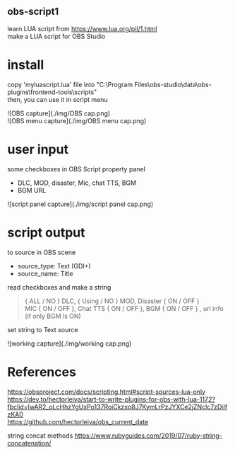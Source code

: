 ## obs-script1
learn LUA script from https://www.lua.org/pil/1.html </br>
make a LUA script for OBS Studio </br>

# install
copy 'myluascript.lua' file into "C:\Program Files\obs-studio\data\obs-plugins\frontend-tools\scripts" </br>
then, you can use it in script menu </br>

![OBS capture](./img/OBS cap.png)</br>
![OBS menu capture](./img/OBS menu cap.png)</br>

# user input
some checkboxes in OBS Script property panel </br>
- DLC, MOD, disaster, Mic, chat TTS, BGM
- BGM URL

![script panel capture](./img/script panel cap.png)</br>

# script output
to source in OBS scene
- source_type: Text (GDI+) </br>
- source_name: Title </br>

read checkboxes and make a string </br>
> { ALL / NO } DLC, { Using / NO } MOD, Disaster { ON / OFF } </br>
> MIC { ON / OFF }, Chat TTS { ON / OFF }, BGM { ON / OFF } , url info (if only BGM is ON) </br>

set string to Text source </br>

![working capture](./img/working cap.png)

# References
https://obsproject.com/docs/scripting.html#script-sources-lua-only  </br>
https://dev.to/hectorleiva/start-to-write-plugins-for-obs-with-lua-1172?fbclid=IwAR2_oLcHhzYgUxPo137RoiCkzxo8J7KymLrPzJYXCe2jZNclc7zDiIfzKA0  </br>
https://github.com/hectorleiva/obs_current_date  </br>

string concat methods
https://www.rubyguides.com/2019/07/ruby-string-concatenation/
